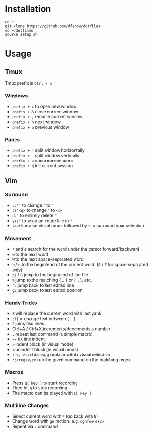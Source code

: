 # Installation

```
cd ~
git clone https://github.com/dfsnow/dotfiles
cd ~/dotfiles
source setup.sh
```

# Usage

## Tmux

Tmux prefix is `Ctrl + a`

### Windows

 * `prefix + c` to open new window
 * `prefix + &` close current window
 * `prefix + ,` rename current window
 * `prefix + n` next window
 * `prefix + p` previous window

### Panes

 * `prefix + -` split window horizontally
 * `prefix + _` split window vertically
 * `prefix + x` close current pane
 * `prefix + q` kill current session

## Vim

### Surround

 * `cs"'` to change `"` to `'`
 * `cs"<q>` to change `"` to `<q>`
 * `ds"` to entirely delete  `"`
 * `yss"` to wrap an entire line in `"`
 * Use linewise visual mode followed by `S` to surround your selection

### Movement

 * `*` and  `#` search for the word under the cursor forward/backward
 * `w` to the next word
 * `W` to the next space-separated word
 * `b` / `e` to the begin/end of the current word. (`B` / `E` for space separated only)
 * `gg` / `G` jump to the begin/end of the file
 * `%` jump to the matching { .. } or ( .. ), etc.
 * `'.` jump back to last edited line
 * `g;` jump back to last edited position

### Handy Tricks

 * `S` will replace the current word with last yank
 * `ci(` = change text between ( .. )
 * `J` joins two lines
 * Ctrl+A / Ctrl+X increments/decrements a number
 * `.` repeat last command (a simple macro)
 * `==` fix line indent
 * `>` indent block (in visual mode)
 * `<` unindent block (in visual mode)
 * `:'<,'>s/old/new/g` replace within visual selection
 * `:g/regex/ex` run the given command on the matching regex

### Macros

 * Press `q[ key ]` to start recording
 * Then hit `q` to stop recording
 * The macro can be played with `@[ key ]`

### Multiline Changes

 * Select current word with `*` (go back with `N`)
 * Change word with `gn` motion. e.g. `cgnfoo<esc>`
 * Repeat via `.` command
